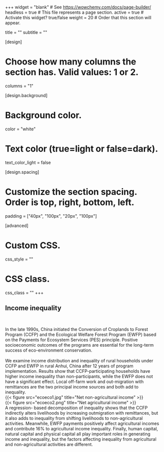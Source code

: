 +++
widget = "blank"  # See https://wowchemy.com/docs/page-builder/
headless = true  # This file represents a page section.
active = true  # Activate this widget? true/false
weight = 20  # Order that this section will appear.

title = ""
subtitle = ""

[design]
  # Choose how many columns the section has. Valid values: 1 or 2.
  columns = "1"

[design.background]

  # Background color.
  color = "white"
  
  # Text color (true=light or false=dark).
  text_color_light = false

[design.spacing]
  # Customize the section spacing. Order is top, right, bottom, left.
  padding = ["40px", "100px", "20px", "100px"]

[advanced]
 # Custom CSS. 
 css_style = ""
 
 # CSS class.
 css_class = ""
+++
<br>

## Income inequality

<br>

In the late 1990s, China initiated the Conversion of Croplands to Forest Program (CCFP) and the Ecological Welfare Forest Program (EWFP) based on the Payments for Ecosystem Services (PES) principle. Positive socioeconomic outcomes of the programs are essential for the long-term success of eco-environment conservation. 
<br><br>
We examine income distribution and inequality of rural households under CCFP and EWFP in rural Anhui, China after 12 years of program implementation. Results show that CCFP-participating households have higher income inequality than non-participants, while the EWFP does not have a significant effect. Local off-farm work and out-migration with remittances are the two principal income sources and both add to inequality. 
<br>
{{< figure src="ecoeco1.jpg" title="Net non-agricultural income" >}}
<br>
{{< figure src="ecoeco2.png" title="Net agricultural income" >}}
<br>
A regression- based decomposition of inequality shows that the CCFP indirectly alters livelihoods by increasing outmigration with remittances, but it also adds to inequality from shifting livelihoods to non-agricultural activities. Meanwhile, EWFP payments positively affect agricultural incomes and contribute 16% to agricultural income inequality. Finally, human capital, natural capital and physical capital all play important roles in generating income and inequality, but the factors affecting inequality from agricultural and non-agricultural activities are different.
<br>
